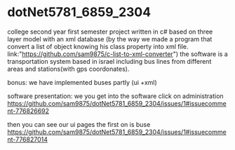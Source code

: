 # dotNet5781_6859_2304
college second year first semester project
written in c# based on three layer model with an xml database
(by the way we made a program that convert a list of object knowing his class property into xml file. link:"https://github.com/sam9875/c-list-to-xml-converter")
the software is a transportation system based in israel including bus lines from different areas and stations(with gps coordonates).

bonus: we have implemented buses partly (ui +xml)

software presentation:
we you get into the software click on administration 
https://github.com/sam9875/dotNet5781_6859_2304/issues/1#issuecomment-776826692

then you can see our ui pages the first on is buse
https://github.com/sam9875/dotNet5781_6859_2304/issues/1#issuecomment-776827014
